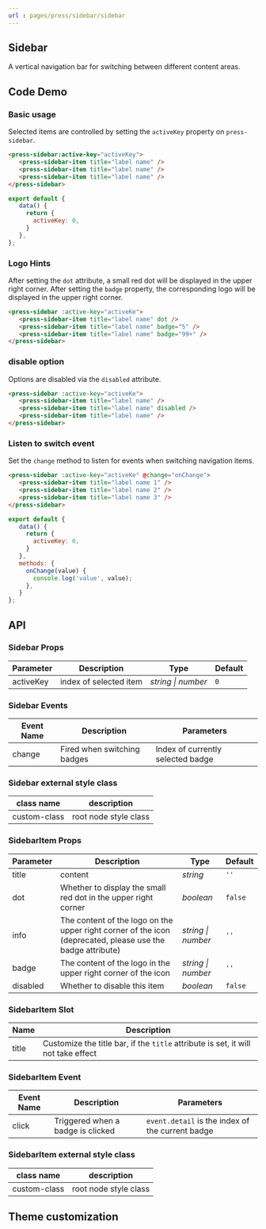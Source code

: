 ```yaml
---
url : pages/press/sidebar/sidebar
---
```


## Sidebar

A vertical navigation bar for switching between different content areas.


## Code Demo

### Basic usage

Selected items are controlled by setting the `activeKey` property on `press-sidebar`.

```html
<press-sidebar:active-key="activeKey">
   <press-sidebar-item title="label name" />
   <press-sidebar-item title="label name" />
   <press-sidebar-item title="label name" />
</press-sidebar>
```

```javascript
export default {
   data() {
     return {
       activeKey: 0,
     }
   },
};
```

### Logo Hints

After setting the `dot` attribute, a small red dot will be displayed in the upper right corner. After setting the `badge` property, the corresponding logo will be displayed in the upper right corner.

```html
<press-sidebar :active-key="activeKe">
   <press-sidebar-item title="label name" dot />
   <press-sidebar-item title="label name" badge="5" />
   <press-sidebar-item title="label name" badge="99+" />
</press-sidebar>
```

### disable option

Options are disabled via the `disabled` attribute.

```html
<press-sidebar :active-key="activeKe">
   <press-sidebar-item title="label name" />
   <press-sidebar-item title="label name" disabled />
   <press-sidebar-item title="label name" />
</press-sidebar>
```

### Listen to switch event

Set the `change` method to listen for events when switching navigation items.

```html
<press-sidebar :active-key="activeKe" @change="onChange">
   <press-sidebar-item title="label name 1" />
   <press-sidebar-item title="label name 2" />
   <press-sidebar-item title="label name 3" />
</press-sidebar>
```

```js
export default {
   data() {
     return {
       activeKey: 0,
     }
   },
   methods: {
     onChange(value) {
       console.log('value', value);
     },
   }
};
```

## API

### Sidebar Props

| Parameter | Description            | Type               | Default |
| --------- | ---------------------- | ------------------ | ------- |
| activeKey | index of selected item | _string \| number_ | `0`     |

### Sidebar Events

| Event Name | Description                 | Parameters                        |
| ---------- | --------------------------- | --------------------------------- |
| change     | Fired when switching badges | Index of currently selected badge |

### Sidebar external style class

| class name   | description           |
| ------------ | --------------------- |
| custom-class | root node style class |

### SidebarItem Props

| Parameter | Description                                                                                                | Type               | Default |
| --------- | ---------------------------------------------------------------------------------------------------------- | ------------------ | ------- |
| title     | content                                                                                                    | _string_           | `''`    |
| dot       | Whether to display the small red dot in the upper right corner                                             | _boolean_          | `false` |
| info      | The content of the logo on the upper right corner of the icon (deprecated, please use the badge attribute) | _string \| number_ | `''`    |
| badge     | The content of the logo in the upper right corner of the icon                                              | _string \| number_ | `''`    |
| disabled  | Whether to disable this item                                                                               | _boolean_          | `false` |

### SidebarItem Slot

| Name  | Description                                                                       |
| ----- | --------------------------------------------------------------------------------- |
| title | Customize the title bar, if the `title` attribute is set, it will not take effect |

### SidebarItem Event

| Event Name | Description                       | Parameters                                       |
| ---------- | --------------------------------- | ------------------------------------------------ |
| click      | Triggered when a badge is clicked | `event.detail` is the index of the current badge |

### SidebarItem external style class

| class name   | description           |
| ------------ | --------------------- |
| custom-class | root node style class |


## Theme customization

<theme-config />